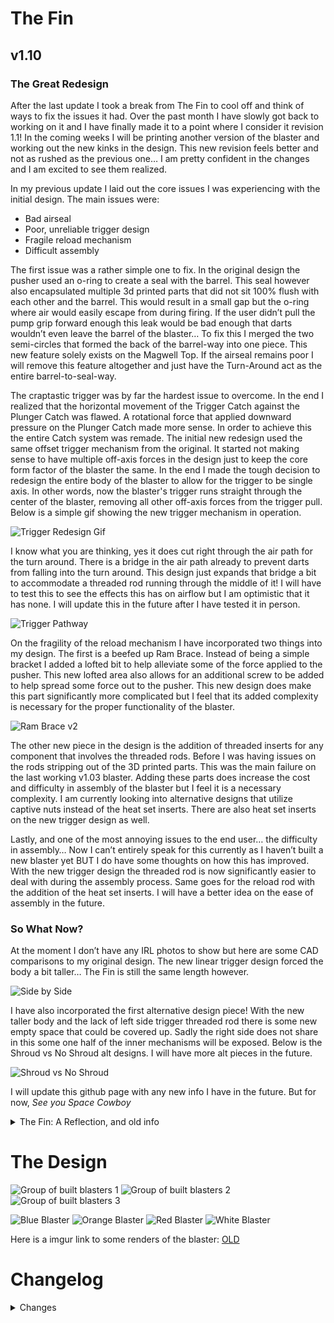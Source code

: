 # The Fin
## v1.10

### The Great Redesign

After the last update I took a break from The Fin to cool off and think of ways to fix the issues it had. Over the past month I have slowly got back to working on it and I have finally made it to a point where I consider it revision 1.1! In the coming weeks I will be printing another version of the blaster and working out the new kinks in the design. This new revision feels better and not as rushed as the previous one… I am pretty confident in the changes and I am excited to see them realized.

In my previous update I laid out the core issues I was experiencing with the initial design. The main issues were:

- Bad airseal
- Poor, unreliable trigger design
- Fragile reload mechanism
- Difficult assembly

The first issue was a rather simple one to fix. In the original design the pusher used an o-ring to create a seal with the barrel. This seal however also encapsulated multiple 3d printed parts that did not sit 100% flush with each other and the barrel. This would result in a small gap but the o-ring where air would easily escape from during firing. If the user didn’t pull the pump grip forward enough this leak would be bad enough that darts wouldn’t even leave the barrel of the blaster… To fix this I merged the two semi-circles that formed the back of the barrel-way into one piece. This new feature solely exists on the Magwell Top. If the airseal remains poor I will remove this feature altogether and just have the Turn-Around act as the entire barrel-to-seal-way.

The craptastic trigger was by far the hardest issue to overcome. In the end I realized that the horizontal movement of the Trigger Catch against the Plunger Catch was flawed. A rotational force that applied downward pressure on the Plunger Catch made more sense. In order to achieve this the entire Catch system was remade. The initial new redesign used the same offset trigger mechanism from the original. It started not making sense to have multiple off-axis forces in the design just to keep the core form factor of the blaster the same. In the end I made the tough decision to redesign the entire body of the blaster to allow for the trigger to be single axis. In other words, now the blaster's trigger runs straight through the center of the blaster, removing all other off-axis forces from the trigger pull. Below is a simple gif showing the new trigger mechanism in operation.

![Trigger Redesign Gif](/Images/Redesign/redesignTriggerGif.gif)

I know what you are thinking, yes it does cut right through the air path for the turn around. There is a bridge in the air path already to prevent darts from falling into the turn around. This design just expands that bridge a bit to accommodate a threaded rod running through the middle of it! I will have to test this to see the effects this has on airflow but I am optimistic that it has none. I will update this in the future after I have tested it in person.

![Trigger Pathway](/Images/Redesign/TriggerPath.jpg)

On the fragility of the reload mechanism I have incorporated two things into my design. The first is a beefed up Ram Brace. Instead of being a simple bracket I added a lofted bit to help alleviate some of the force applied to the pusher. This new lofted area also allows for an additional screw to be added to help spread some force out to the pusher. This new design does make this part significantly more complicated but I feel that its added complexity is necessary for the proper functionality of the blaster.

![Ram Brace v2](/Images/Redesign/NewRamBrace.jpg)

The other new piece in the design is the addition of threaded inserts for any component that involves the threaded rods. Before I was having issues on the rods stripping out of the 3D printed parts. This was the main failure on the last working v1.03 blaster. Adding these parts does increase the cost and difficulty in assembly of the blaster but I feel it is a necessary complexity. I am currently looking into alternative designs that utilize captive nuts instead of the heat set inserts. There are also heat set inserts on the new trigger design as well.

Lastly, and one of the most annoying issues to the end user… the difficulty in assembly… Now I can’t entirely speak for this currently as I haven’t built a new blaster yet BUT I do have some thoughts on how this has improved. With the new trigger design the threaded rod is now significantly easier to deal with during the assembly process. Same goes for the reload rod with the addition of the heat set inserts. I will have a better idea on the ease of assembly in the future.

### So What Now?

At the moment I don’t have any IRL photos to show but here are some CAD comparisons to my original design. The new linear trigger design forced the body a bit taller… The Fin is still the same length however.

![Side by Side](/Images/Redesign/SidebySide.jpg)

I have also incorporated the first alternative design piece! With the new taller body and the lack of left side trigger threaded rod there is some new empty space that could be covered up. Sadly the right side does not share in this some one half of the inner mechanisms will be exposed. Below is the Shroud vs No Shroud alt designs. I will have more alt pieces in the future.

![Shroud vs No Shroud](/Images/Redesign/ShroudNoShroud.jpg)

I will update this github page with any new info I have in the future. But for now, _See you Space Cowboy_

<details>
<summary>The Fin: A Reflection, and old info</summary>

![Red in Hand](/Images/redInHand.jpg)

### PRINT AT YOUR OWN RISK. AS OF V1.03 THIS BLASTER IS FUNCTIONAL BUT VERY FINICKY AND HARD TO BUILD. YOU HAVE BEEN WARNED

### Intro
The Fin is a straight Talon mag fed pump action springer in a small compact frame. Coming in at around 15in (390mm) long! The blaster packs an Espyr spring volume with a side mounted mag to help keep the blaster compact (this is also how I came up with the name for it). Two threaded rods make up the trigger mechanism and the reload action. The rods are hidden behind the center shroud for aesthetics. The blaster utilizes a turn-around much like the Lynx or SLAB to transfer backward airflow into dart throwing power. Picatinny rails or just some iron sights are planned, I just wanted to get one printed to work out any bugs before more design work.

### The Fin: A Reflection
This project was an amazing learning experience for me. It was one of the first “large” scale design-to-fabrication projects of mine that actually ended in a functional thing in the end. That being said, the blaster is not without its issues…

##### The Bad:
This blaster has some fundamental design flaws. The air seal is not great, the trigger is not reliable, the reload mechanism is fragile at best, the threaded rods are hard to install/tweak, and the blaster assembly process is nightmarish. 

The biggest of the problems is definitely the trigger mechanism. Of the 4 blasters I built on the v1.03 design only half of them had a working trigger. The pressure on the catch from the spring force was enough to prevent the rudimentary two ramp trigger system from working at all. The catch would get to a point that the trigger wouldn’t apply enough force to move it resulting in a stuck catch and a non-functional trigger. My hypothesis as to why this happens stems from print tolerances. If the space between the plunger cup and catch cylinder is too big then the spring creates a rotational force that pinches the catch at the top and bottom of the bracket. So instead of the catch dispersing force across a large area on the cup it is focused to one point on both the cup and cylinder preventing downward movement. Brief scribble below shows this:

![plungerCatchIssueHypothesis](/Images/plungerCatchIssueHypothesis.jpg)

I believe the fix for this is to design a new trigger mechanism. I have some ideas to do this but still need to design them. The challenge is fitting the design into the rather limited space given by the design.

The air seal and reload mechanism go hand in hand so fixing one might help the other. During our “Beta Test War” one of the two working blasters stripped the pusher off from the threaded rod in a rather intense reload. Currently the threaded rod is just screwed into the plastic of the pusher bracket so if enough force is applied then the rod can strip out of the hole rather easily. The easiest solution is to add a captive nut to the pusher bracket to alleviate some threads on plastic failure but this would increase the profile of the reload bracket and possibly hit the user in the hand during reloads. Another solution might be to move the location of the threaded rod or eliminate it altogether.

The air seal issue is a partial oversight on my part. The magwell and magwell top have two halves of the barrel seal designed into them. This creates a gap that the air can escape from when the blaster is fired. Putting the entire arc into one of the pieces might fix this issue.

The threaded rods were an interesting concept to utilise but in practice caused significant issues especially during assembly. Having them thread into both sides of the reload and trigger mechanism meant that the tweaking their placement involved disassembly of the blaster. They offer a clean way of transferring force from one side of the blaster to the other but I feel that in possible revisions or future projects I will just use aluminium bars instead.

The biggest elephant in the room is the assembly… it is not anywhere close to user friendly! This is definitely an “implementation of design” problem. After assembling this blaster about a dozen times I was able to get it down to about an hour to get everything together and functional. It is not intuitive or user friendly in any way. I definitely learned quite a lot here haha.

##### Some “Key Takeaways”:
- Decrease the amount and variety of screws. The blaster utilises 11 different kinds and sizes of screws. Some of the screw holes could be redesigned to use a different screw size easily. I estimate that I could cut the variety of screws in half just with some slight model tweaks.
- Use different screws. I am impartial to M3 hardware but the button head screws I am using here are fragile and easy to strip. Socket head are definitely the way to go.
- Don’t do “screw into plastic” everywhere. Utilise captive nuts as much as you can. It is very easy to over tighten and strip out 3d printed plastic.
- Clearance Clarence… this is one of my first big, multi-part 3d printed projects and the tolerances stacked HARD at times.
- Off the side mags are interesting and cool visually but in practice get in the way. Especially if they are close to the body like on The Fin.

##### What's to come:
At the current moment I don’t know if I want to continue working on this blaster or take what I have learned and move on. Figuring out the trigger and air seal might be all this blaster needs to be classified as “Done” but at the same time I am rather burnt out on it. In the end it was a great experience and I enjoyed it quite a lot! This is not my last blaster by any means, I will continue to develop and release designs that I think are cool.

Here is a list of things that need to be fixed or additions to the platform that I think would be good/helpful/interesting.

- Fix the air seal
- Fix the trigger mechanism
- Add sights or picatinny rail mount
- Add options for different front grips. (Picatinny rail, built in foregrip, etc)
- Add stock
- Add a return spring?
</details>

# The Design

![Group of built blasters 1](/Images/groupSideView2.jpg)
![Group of built blasters 2](/Images/groupSideView1.jpg)
![Group of built blasters 3](/Images/groupTopView.jpg)

![Blue Blaster](/Images/blueWithMag.jpg) ![Orange Blaster](/Images/orangeWithMag.jpg) ![Red Blaster](/Images/redWithMag.jpg) ![White Blaster](/Images/whiteWithMag.jpg)

Here is a imgur link to some renders of the blaster: [OLD](https://imgur.com/a/9urtGti)

# Changelog
<details>
<summary>Changes</summary>

- 02-03-2022: The Fin Redone
  1. Added re-reflection
  2. Updated Parts
     - There are many... 18 of the 26 parts in the blaster were updated. Most of the body has been updated to accommodate the new trigger design. Instead of listing all of the changed parts its easier to list what hasn't changed... Grip Right, Mag Release, Plunger Cap, Plunger Catch, Plunger Catch Spacer, Plunger Catch Cylinder, Plunger Shaft, and Short Plunger Cup.
  3. New Parts
     - Grip Bracket
	   - This is a combo piece of the Reload Block and Pump Grip Core
	   - Contains base for the new trigger system
	 - Trigger Catch Guide
	   - Instead of the Front Spacer having a built in guide for the Trigger Catch it is now a separate piece
	 - Trigger Actuator
	   - New Trigger design. Uses rotational force instead of horizontal movement to move the plunger catch
  4. Removed Parts
     - Pump Grip Core
	   - Combo'd with the Reload Block to make the Grip Bracket
	 - Reload Block
	   - Combo'd with the Pump Grip Core to make the Grip Bracket
	 - Turn Around Spacer
	   - Renamed to Logo Spacer for simplicity
	 - Fronter Spacer
	   - Merged with the Front Spacer because the trigger guide was made into a separate part: Trigger Catch Guide
	 - Trigger Bracket
	   - New trigger design didn't need the bracket anymore. Now it's _linear_
- 12-29-2022: A Reflection...
  1. Added Images, a reflection, whats to come

- 12-21-2022: Additional Changes After Second Build (v1.03)
  1. Updated Parts
     - **Magwell Top**
       - Updated dart guide so the *Pusher* O-ring does not rub against it
     - **Magwell**
       - Updated dart guide so the *Pusher* O-ring does not rub against it
     - **Trigger Catch**
       - Add clearance between *Trigger Catch* and *Front Spacer* (missed in previous release, changes were present in step file though)

- 12-20-2022: Updates After Second Build (v1.02)
  1. Updated Parts 
     - **Grip Core**
       - Implement new trigger spring design
     - **Grip Core Plate**
       -  Implement new trigger spring design
     - **Pusher**
       - New keyway design
     - **Turn Around**
       - Update slot for new keyway design on *Pusher*
     - **Turn Around Spacer**
       - Update slot for new keyway design on *Pusher*
       - Update clearance for *Pump Grip*
     - **Magwell**
       - Update slot for new keyway design on *Pusher*
     - **Magwell Top**
       - Update slot for new keyway design on *Pusher*
     - **Center Block**
       - Update clearance for *Pump Grip*
     - **Pump Grip Core**
       - Add cutaway to give access to screws attaching *Reload Block* to *Plunger Catch Cylinder* (Makes assembly easier)
     - **Reload Block**
       - Add clearance between *Reload Block* and *Front Spacer*
     - **Front Spacer**
       - Add clearance between *Front Spacer*, *Reload Block*, and *Plunger Cylinder Catch*
  2. New Parts
     - **Plunger Catch - Medium**
       - Keyway in the *Plunger Catch* cut in half
       - Use if your tigger is too hard to pull because of the compressed spring force on the *Plunger Catch*

- 12-15-2022: Huge Design and Clearance update.
  1. Updated Parts (v1.01)
     - **Center Block**
       - Formerly *Plunger Lock Block*
       - Updated screw holes, support bar, and barrel clearance
       - Added chamfer for easy plunger tube insertion
       - Added clearance for Pump Grip
     - **Front Spacer**
       - Updated support bar and barrel clearance
       - Updated clearance for trigger catch
     - **Fronter Spacer**
       - Updated support bar and barrel clearance
     - **Grip Core**
       - Decreased internal support structure to save plastic
       - Updated screw hole clearance
     - **Grip Core Plate**
       - Added clearance between Grip Core and Grip Core Plate
       - Added support structure to keep trigger way square
       - Updated screw hole clearance
     - **Grip Left**
       - Updated screw hole clearance
       - Updated Google Drive file link
     - **Grip Right**
       - Updated screw hole clearance
       - Updated Google Drive file link
     - **Mag Release**
       - Added clearance between Mag Release, Magwell, and Magazine
       - Updated screw hole clearance
     - **Magwell**
       - Added clearance for Magazine
       - Adjusted Trigger Bracket clearance
       - Updated screw hole clearance
     - **Magwell Top**
       - Added features to make part easier to print
       - Removed part of bracket that interfered with Turn Around
       - Updated screw support structure between Magwell Top and Turn Around
       - Updated clearance for Magazine lips
       - Updated clearance for screw holes and Pusher
     - **Nose**
       - Updated support bar and barrel clearance
     - **Plunger Catch**
       - Formerly *Plunger Catch Release*
       - Redesigned for new square Plunger Shaft
     - **Plunger Catch Cylinder**
       - Formerly *Plunger Cap Cylinder*
       - Added clearance for new Plunger Shaft
       - Updated screw hole clearance
     - **Pump Grip**
       - Removed some structure to make clearance for screw heads off of the Center Block
       - Updated screw holes and support bar clearance
       - Updated Google Drive file link
     - **Pump Grip Core**
       - Removed some extra structure to save plastic
       - Updated screw holes and support bar clearance
     - **Pusher**
       - Added clearance between Pusher, Magwell, and Magwell Top
       - Updated screw hole clearance
     - **Ram Bracket**
       - Moved screw head cut-out to accommodate new screw support structure on the Magwell Top and Turn Around
       - Updated screw hole clearance
     - **Reload Block**
       - Formerly *Plunger Cap Block*
       - Added clearance for Pump Grip and Spacers
       - Updated screw hole clearance
     - **Short Plunger Cup**
       - Modified part to accommodate new square Plunger Shaft
       - Added internal structure to support new square Plunger Shaft
       - Updated screw hole clearance
     - **Trigger Catch**
       - Updated threaded rod hole size
       - Modified ramp to accommodate new Plunger Catch
     - **Turn Around**
       - Removed O-Rings from plunger tube and barrel well
       - Updated screw support structure between Magwell Top and Turn Around
       - Adjusted Trigger Bracket and Pusher clearance
       - Updated screw holes, support bar, threaded rod, and barrel clearance
     - **Turn Around Spacer**
       - Updated support bar, threaded rod, and barrel clearance
       - Adjusted Pusher clearance
  2. New Parts
     - **Plunger Cap**
       - Removed shaft from Short Plunger
       - Added structure to attach Plunger Shaft
       - Changed 3 1/2 inch machine screw to 2 inch, Still #10-32
       - Adjusted O-ring clearance
     - **Plunger Shaft**
       - New square shaft and key
  3. Removed Parts
     - **Short Plunger**
       - Split into Plunger Cap and Plunger Shaft
       - Old design did not withstand the forces of a compressed K25 spring

- 12-05-2022: Added drill stencil STL files for support bars

- 12-04-2022: Initial Release  (v1.00)
</details>

<!-- BOM -->

<!-- Assembly Video -->

<!-- Q&A -->
